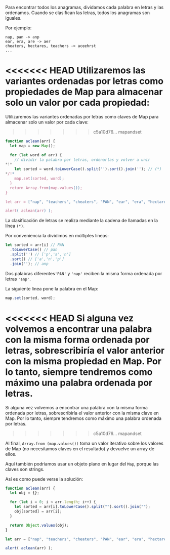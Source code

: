 
Para encontrar todos los anagramas, dividamos cada palabra en letras y las ordenamos. Cuando se clasifican las letras, todos los anagramas son iguales.

Por ejemplo:

```
nap, pan -> anp
ear, era, are -> aer
cheaters, hectares, teachers -> aceehrst
...
```

<<<<<<< HEAD
Utilizaremos las variantes ordenadas por letras como propiedades de Map para almacenar solo un valor por cada propiedad:
=======

Utilizaremos las variantes ordenadas por letras como claves de Map para almacenar solo un valor por cada clave:
>>>>>>> c5a10d76... mapandset

```js run
function aclean(arr) {
  let map = new Map();

  for (let word of arr) {
    // dividir la palabra por letras, ordenarlas y volver a unir
*!*
    let sorted = word.toLowerCase().split('').sort().join(''); // (*)
*/!*
    map.set(sorted, word);
  }
  return Array.from(map.values());
}

let arr = ["nap", "teachers", "cheaters", "PAN", "ear", "era", "hectares"];

alert( aclean(arr) );
```
La clasificación de letras se realiza mediante la cadena de llamadas en la línea `(*)`.

Por conveniencia la dividimos en múltiples líneas:

```js
let sorted = arr[i] // PAN
  .toLowerCase() // pan
  .split('') // ['p','a','n']
  .sort() // ['a','n','p']
  .join(''); // anp
```
Dos palabras diferentes`'PAN'` y `'nap'` reciben la misma forma ordenada por letras `'anp'`.

La siguiente línea pone la palabra en el Map:


```js
map.set(sorted, word);
```

<<<<<<< HEAD
Si alguna vez volvemos a encontrar una palabra con la misma forma ordenada por letras, sobrescribiría el valor anterior con la misma propiedad en Map. Por lo tanto, siempre tendremos como máximo una palabra ordenada por letras.
=======

Si alguna vez volvemos a encontrar una palabra con la misma forma ordenada por letras, sobrescribiría el valor anterior con la misma clave en Map. Por lo tanto, siempre tendremos como máximo una palabra ordenada por letras.
>>>>>>> c5a10d76... mapandset

Al final, `Array.from (map.values())` toma un valor iterativo sobre los valores de Map (no necesitamos claves en el resultado) y devuelve un array de ellos.

Aquí también podríamos usar un objeto plano en lugar del `Map`, porque las claves son strings.

Así es como puede verse la solución:


```js run demo
function aclean(arr) {
  let obj = {};

  for (let i = 0; i < arr.length; i++) {
    let sorted = arr[i].toLowerCase().split("").sort().join("");
    obj[sorted] = arr[i];
  }

  return Object.values(obj);
}

let arr = ["nap", "teachers", "cheaters", "PAN", "ear", "era", "hectares"];

alert( aclean(arr) );
```
